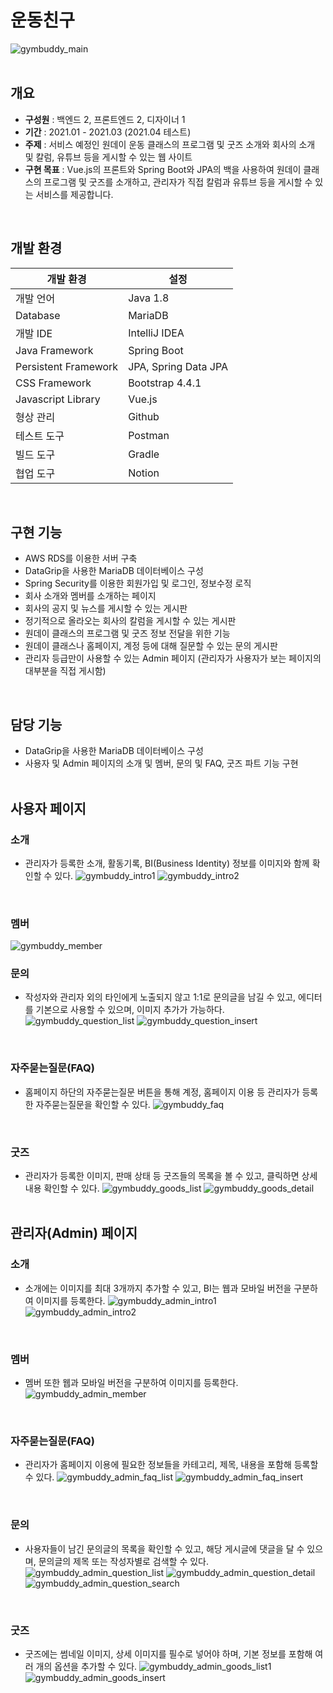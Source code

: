 # 운동친구
![gymbuddy_main](https://user-images.githubusercontent.com/61612976/118395607-3706d680-b686-11eb-8ef1-2576a1ec5f46.png)
<br />
<br />

## 개요
- **구성원** : 백엔드 2, 프론트엔드 2, 디자이너 1 
- **기간** : 2021.01 - 2021.03 (2021.04 테스트)
- **주제** : 서비스 예정인 원데이 운동 클래스의 프로그램 및 굿즈 소개와 회사의 소개 및 칼럼, 유튜브 등을 게시할 수 있는 웹 사이트
- **구현 목표** : Vue.js의 프론트와 Spring Boot와 JPA의 백을 사용하여 원데이 클래스의 프로그램 및 굿즈를 소개하고, 관리자가 직접 칼럼과 유튜브 등을 게시할 수 있는 서비스를 제공합니다.
<br />

## 개발 환경
|개발 환경|설정|
|---|---|
|개발 언어|Java 1.8|
|Database|MariaDB|
|개발 IDE|IntelliJ IDEA|
|Java Framework|Spring Boot|
|Persistent Framework|JPA, Spring Data JPA|
|CSS Framework|Bootstrap 4.4.1|
|Javascript Library|Vue.js|
|형상 관리|Github|
|테스트 도구|Postman|
|빌드 도구|Gradle|
|협업 도구|Notion|
<br />

## 구현 기능
* AWS RDS를 이용한 서버 구축
* DataGrip을 사용한 MariaDB 데이터베이스 구성
* Spring Security를 이용한 회원가입 및 로그인, 정보수정 로직
* 회사 소개와 멤버를 소개하는 페이지
* 회사의 공지 및 뉴스를 게시할 수 있는 게시판
* 정기적으로 올라오는 회사의 칼럼을 게시할 수 있는 게시판
* 원데이 클래스의 프로그램 및 굿즈 정보 전달을 위한 기능
* 원데이 클래스나 홈페이지, 계정 등에 대해 질문할 수 있는 문의 게시판
* 관리자 등급만이 사용할 수 있는 Admin 페이지 (관리자가 사용자가 보는 페이지의 대부분을 직접 게시함)
<br />

## 담당 기능
* DataGrip을 사용한 MariaDB 데이터베이스 구성
* 사용자 및 Admin 페이지의 소개 및 멤버, 문의 및 FAQ, 굿즈 파트 기능 구현
<br /><br />

## 사용자 페이지
### 소개
* 관리자가 등록한 소개, 활동기록, BI(Business Identity) 정보를 이미지와 함께 확인할 수 있다.
![gymbuddy_intro1](https://user-images.githubusercontent.com/61612976/118395636-5dc50d00-b686-11eb-87ba-a7ca07c25cde.png)
![gymbuddy_intro2](https://user-images.githubusercontent.com/61612976/118395608-379f6d00-b686-11eb-858c-0a754dac6804.png)
<br />

### 멤버
![gymbuddy_member](https://user-images.githubusercontent.com/61612976/118395606-366e4000-b686-11eb-8bdf-4133d03cd813.png)
<br />

### 문의
* 작성자와 관리자 외의 타인에게 노출되지 않고 1:1로 문의글을 남길 수 있고, 에디터를 기본으로 사용할 수 있으며, 이미지 추가가 가능하다.
![gymbuddy_question_list](https://user-images.githubusercontent.com/61612976/118395604-35d5a980-b686-11eb-8e9b-913ff5fcce8f.png)
![gymbuddy_question_insert](https://user-images.githubusercontent.com/61612976/118395603-35d5a980-b686-11eb-9038-0b6bafb161a6.png)
<br />

### 자주묻는질문(FAQ)
* 홈페이지 하단의 자주묻는질문 버튼을 통해 계정, 홈페이지 이용 등 관리자가 등록한 자주묻는질문을 확인할 수 있다.
![gymbuddy_faq](https://user-images.githubusercontent.com/61612976/118395597-30785f00-b686-11eb-8987-0599d28190f5.png)
<br />

### 굿즈
* 관리자가 등록한 이미지, 판매 상태 등 굿즈들의 목록을 볼 수 있고, 클릭하면 상세 내용 확인할 수 있다.
![gymbuddy_goods_list](https://user-images.githubusercontent.com/61612976/118395601-353d1300-b686-11eb-8f6b-f40be802ee31.png)
![gymbuddy_goods_detail](https://user-images.githubusercontent.com/61612976/118395598-32dab900-b686-11eb-9abe-7ea24039af1f.png)
<br /><br />


## 관리자(Admin) 페이지
### 소개
* 소개에는 이미지를 최대 3개까지 추가할 수 있고, BI는 웹과 모바일 버전을 구분하여 이미지를 등록한다.
![gymbuddy_admin_intro1](https://user-images.githubusercontent.com/61612976/118396036-8e0dab00-b688-11eb-92ad-0076c575cde5.png)
![gymbuddy_admin_intro2](https://user-images.githubusercontent.com/61612976/118396039-90700500-b688-11eb-8375-6ff33137cc46.png)
<br />

### 멤버
* 멤버 또한 웹과 모바일 버전을 구분하여 이미지를 등록한다.
![gymbuddy_admin_member](https://user-images.githubusercontent.com/61612976/118396040-91089b80-b688-11eb-90b2-9c38c1c3d18d.png)
<br />

### 자주묻는질문(FAQ)
* 관리자가 홈페이지 이용에 필요한 정보들을 카테고리, 제목, 내용을 포함해 등록할 수 있다.
![gymbuddy_admin_faq_list](https://user-images.githubusercontent.com/61612976/118394962-c611ef80-b682-11eb-8bbe-4cbc7591a60b.png)
![gymbuddy_admin_faq_insert](https://user-images.githubusercontent.com/61612976/118395083-84ce0f80-b683-11eb-9278-55e5107481dd.png)
<br />

### 문의
* 사용자들이 남긴 문의글의 목록을 확인할 수 있고, 해당 게시글에 댓글을 달 수 있으며, 문의글의 제목 또는 작성자별로 검색할 수 있다.
![gymbuddy_admin_question_list](https://user-images.githubusercontent.com/61612976/118433495-17b78a00-b716-11eb-85e7-54ba5533a916.png)
![gymbuddy_admin_question_detail](https://user-images.githubusercontent.com/61612976/118433497-18e8b700-b716-11eb-8f44-23d8ce910f61.png)
![gymbuddy_admin_question_search](https://user-images.githubusercontent.com/61612976/118433489-15edc680-b716-11eb-87bf-7e2fd196b452.png)
<br />

### 굿즈
* 굿즈에는 썸네일 이미지, 상세 이미지를 필수로 넣어야 하며, 기본 정보를 포함해 여러 개의 옵션을 추가할 수 있다.
![gymbuddy_admin_goods_list1](https://user-images.githubusercontent.com/61612976/118396042-9239c880-b688-11eb-8f71-d7923f15fc35.png)
![gymbuddy_admin_goods_insert](https://user-images.githubusercontent.com/61612976/118396533-e5ad1600-b68a-11eb-90f8-15c669399c43.png)
<br />

